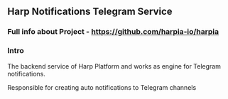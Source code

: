 ## Harp Notifications Telegram Service

### Full info about Project - https://github.com/harpia-io/harpia

### Intro
The backend service of Harp Platform and works as engine for Telegram notifications.

Responsible for creating auto notifications to Telegram channels
